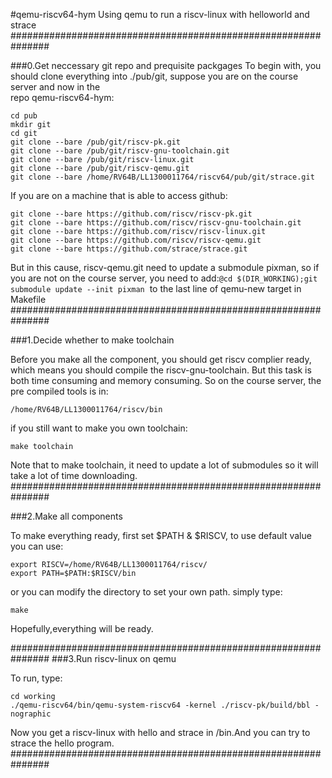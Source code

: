#qemu-riscv64-hym
Using qemu to run a riscv-linux with helloworld and strace
###############################################################

###0.Get neccessary git repo and prequisite packgages
To begin with, you should clone everything into ./pub/git, 
suppose you are on the course server and now in the  
repo qemu-riscv64-hym:  
``` 
cd pub  
mkdir git  
cd git  
git clone --bare /pub/git/riscv-pk.git  
git clone --bare /pub/git/riscv-gnu-toolchain.git
git clone --bare /pub/git/riscv-linux.git  
git clone --bare /pub/git/riscv-qemu.git  
git clone --bare /home/RV64B/LL1300011764/riscv64/pub/git/strace.git
```
If you are on a machine that is able to access github:  
```
git clone --bare https://github.com/riscv/riscv-pk.git  
git clone --bare https://github.com/riscv/riscv-gnu-toolchain.git  
git clone --bare https://github.com/riscv/riscv-linux.git  
git clone --bare https://github.com/riscv/riscv-qemu.git  
git clone --bare https://github.com/strace/strace.git  
```
But in this cause, riscv-qemu.git need to update a submodule pixman,
so if you are not on the course server, you need to add:`@cd $(DIR_WORKING);git submodule update --init pixman` 
to the last line of qemu-new target in Makefile
###############################################################

###1.Decide whether to make toolchain

Before you make all the component, you should get riscv complier
ready, which means you should compile the riscv-gnu-toolchain.
But this task is both time consuming and memory consuming. So on
the course server, the pre compiled tools is in:  
``` 
/home/RV64B/LL1300011764/riscv/bin  
```
if you still want to make you own toolchain:  
```  
make toolchain  
```
Note that to make toolchain, it need to update a lot of submodules
so it will take a lot of time downloading.
###############################################################

###2.Make all components

To make everything ready, first set $PATH & $RISCV, to use default
value you can use:  
```  
export RISCV=/home/RV64B/LL1300011764/riscv/  
export PATH=$PATH:$RISCV/bin  
```
or you can modify the directory to set your own path.
simply type: 
```  
make  
```
Hopefully,everything will be ready.

###############################################################
###3.Run riscv-linux on qemu

To run, type:  
```  
cd working  
./qemu-riscv64/bin/qemu-system-riscv64 -kernel ./riscv-pk/build/bbl -nographic  
```  
Now you get a riscv-linux with hello and strace in /bin.And you can
try to strace the hello program.
###############################################################

